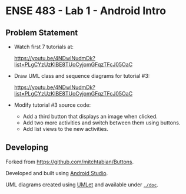 # ENSE 483 - Lab 1 - Android Intro

## Problem Statement

- Watch first 7 tutorials at:

  https://youtu.be/4NDwINudmDk?list=PLgCYzUzKIBE8TUoCyjomGFqzTFcJ05OaC

- Draw UML class and sequence diagrams for tutorial #3:

  https://youtu.be/4NDwINudmDk?list=PLgCYzUzKIBE8TUoCyjomGFqzTFcJ05OaC

- Modify tutorial #3 source code:
  - Add a third button that displays an image when clicked.
  - Add two more activities and switch between them using buttons.
  - Add list views to the new activities.

## Developing

Forked from https://github.com/mitchtabian/Buttons.

Developed and built using
[Android Studio](https://developer.android.com/studio).

UML diagrams created using [UMLet](https://www.umlet.com/) and available under
[`./doc`](./doc).
